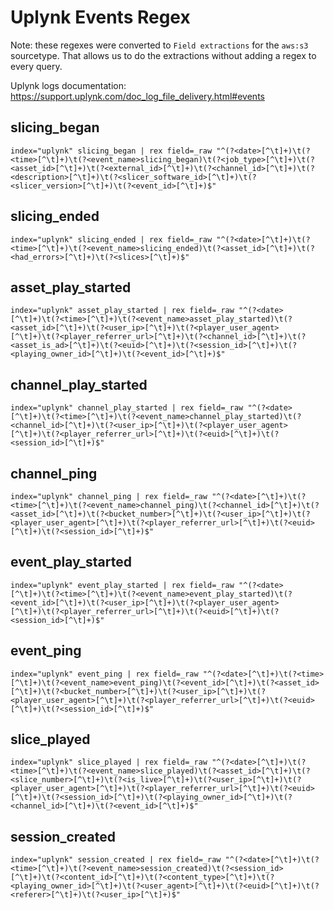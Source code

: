# Uplynk Events Regex
Note: these regexes were converted to `Field extractions` for the `aws:s3` sourcetype. That allows us to do the extractions without adding a regex to every query.

Uplynk logs documentation:
  https://support.uplynk.com/doc_log_file_delivery.html#events

## slicing_began
```
index="uplynk" slicing_began | rex field=_raw "^(?<date>[^\t]+)\t(?<time>[^\t]+)\t(?<event_name>slicing_began)\t(?<job_type>[^\t]+)\t(?<asset_id>[^\t]+)\t(?<external_id>[^\t]+)\t(?<channel_id>[^\t]+)\t(?<description>[^\t]+)\t(?<slicer_software_id>[^\t]+)\t(?<slicer_version>[^\t]+)\t(?<event_id>[^\t]+)$"
```

## slicing_ended
```
index="uplynk" slicing_ended | rex field=_raw "^(?<date>[^\t]+)\t(?<time>[^\t]+)\t(?<event_name>slicing_ended)\t(?<asset_id>[^\t]+)\t(?<had_errors>[^\t]+)\t(?<slices>[^\t]+)$"
```

## asset_play_started
```
index="uplynk" asset_play_started | rex field=_raw "^(?<date>[^\t]+)\t(?<time>[^\t]+)\t(?<event_name>asset_play_started)\t(?<asset_id>[^\t]+)\t(?<user_ip>[^\t]+)\t(?<player_user_agent>[^\t]+)\t(?<player_referrer_url>[^\t]+)\t(?<channel_id>[^\t]+)\t(?<asset_is_ad>[^\t]+)\t(?<euid>[^\t]+)\t(?<session_id>[^\t]+)\t(?<playing_owner_id>[^\t]+)\t(?<event_id>[^\t]+)$"
```

## channel_play_started
```
index="uplynk" channel_play_started | rex field=_raw "^(?<date>[^\t]+)\t(?<time>[^\t]+)\t(?<event_name>channel_play_started)\t(?<channel_id>[^\t]+)\t(?<user_ip>[^\t]+)\t(?<player_user_agent>[^\t]+)\t(?<player_referrer_url>[^\t]+)\t(?<euid>[^\t]+)\t(?<session_id>[^\t]+)$"
```

## channel_ping
```
index="uplynk" channel_ping | rex field=_raw "^(?<date>[^\t]+)\t(?<time>[^\t]+)\t(?<event_name>channel_ping)\t(?<channel_id>[^\t]+)\t(?<asset_id>[^\t]+)\t(?<bucket_number>[^\t]+)\t(?<user_ip>[^\t]+)\t(?<player_user_agent>[^\t]+)\t(?<player_referrer_url>[^\t]+)\t(?<euid>[^\t]+)\t(?<session_id>[^\t]+)$"
```

## event_play_started
```
index="uplynk" event_play_started | rex field=_raw "^(?<date>[^\t]+)\t(?<time>[^\t]+)\t(?<event_name>event_play_started)\t(?<event_id>[^\t]+)\t(?<user_ip>[^\t]+)\t(?<player_user_agent>[^\t]+)\t(?<player_referrer_url>[^\t]+)\t(?<euid>[^\t]+)\t(?<session_id>[^\t]+)$"
```

## event_ping
```
index="uplynk" event_ping | rex field=_raw "^(?<date>[^\t]+)\t(?<time>[^\t]+)\t(?<event_name>event_ping)\t(?<event_id>[^\t]+)\t(?<asset_id>[^\t]+)\t(?<bucket_number>[^\t]+)\t(?<user_ip>[^\t]+)\t(?<player_user_agent>[^\t]+)\t(?<player_referrer_url>[^\t]+)\t(?<euid>[^\t]+)\t(?<session_id>[^\t]+)$"
```

## slice_played
```
index="uplynk" slice_played | rex field=_raw "^(?<date>[^\t]+)\t(?<time>[^\t]+)\t(?<event_name>slice_played)\t(?<asset_id>[^\t]+)\t(?<slice_number>[^\t]+)\t(?<is_live>[^\t]+)\t(?<user_ip>[^\t]+)\t(?<player_user_agent>[^\t]+)\t(?<player_referrer_url>[^\t]+)\t(?<euid>[^\t]+)\t(?<session_id>[^\t]+)\t(?<playing_owner_id>[^\t]+)\t(?<channel_id>[^\t]+)\t(?<event_id>[^\t]+)$"
```

## session_created
```
index="uplynk" session_created | rex field=_raw "^(?<date>[^\t]+)\t(?<time>[^\t]+)\t(?<event_name>session_created)\t(?<session_id>[^\t]+)\t(?<content_id>[^\t]+)\t(?<content_type>[^\t]+)\t(?<playing_owner_id>[^\t]+)\t(?<user_agent>[^\t]+)\t(?<euid>[^\t]+)\t(?<referer>[^\t]+)\t(?<user_ip>[^\t]+)$"
```

